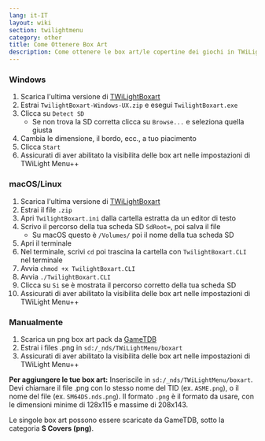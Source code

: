 ```yaml
---
lang: it-IT
layout: wiki
section: twilightmenu
category: other
title: Come Ottenere Box Art
description: Come ottenere le box art/le copertine dei giochi in TWiLight Menu++
---
```


### Windows
1. Scarica l'ultima versione di [TWiLightBoxart](https://github.com/KirovAir/TwilightBoxart/releases)
1. Estrai `TwilightBoxart-Windows-UX.zip` e esegui `TwilightBoxart.exe`
1. Clicca su `Detect SD`
   - Se non trova la SD corretta clicca su `Browse...` e seleziona quella giusta
1. Cambia le dimensione, il bordo, ecc., a tuo piacimento
1. Clicca `Start`
1. Assicurati di aver abilitato la visibilita delle box art nelle impostazioni di TWiLight Menu++

### macOS/Linux
1. Scarica l'ultima versione di [TWiLightBoxart](https://github.com/KirovAir/TwilightBoxart/releases)
1. Estrai il file `.zip`
1. Apri `TwilightBoxart.ini` dalla cartella estratta da un editor di testo
1. Scrivo il percorso della tua scheda SD `SdRoot=`, poi salva il file
   - Su macOS questo è `/Volumes/` poi il nome della tua scheda SD
1. Apri il terminale
1. Nel terminale, scrivi `cd` poi trascina la cartella con `TwilightBoxart.CLI` nel terminale 
1. Avvia `chmod +x TwilightBoxart.CLI`
1. Avvia `./TwilightBoxart.CLI`
1. Clicca su `Si` se è mostrata il percorso corretto della tua scheda SD
1. Assicurati di aver abilitato la visibilita delle box art nelle impostazioni di TWiLight Menu++

### Manualmente
1. Scarica un png box art pack da [GameTDB](https://www.gametdb.com/DS/Downloads#cover_packs)
1. Estrai i files .png in `sd:/_nds/TWiLightMenu/boxart`
1. Assicurati di aver abilitato la visibilita delle box art nelle impostazioni di TWiLight Menu++

**Per aggiungere le tue box art:** Inseriscile in `sd:/_nds/TWiLightMenu/boxart`. Devi chiamare il file .png con lo stesso nome del TID (ex. `ASME.png`), o il nome del file (ex. `SM64DS.nds.png`). Il formato `.png`  è il formato da usare, con le dimensioni minime di 128x115 e massime di 208x143.

Le singole box art possono essere scaricate da GameTDB, sotto la categoria **S Covers (png)**.
